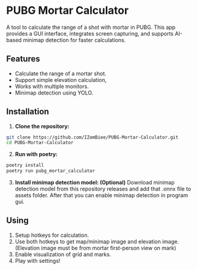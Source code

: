 # PUBG Mortar Calculator

A tool to calculate the range of a shot with mortar in PUBG. This app provides a GUI interface, integrates screen capturing, and supports AI-based minimap detection for faster calculations.

## Features

- Calculate the range of a mortar shot.
- Support simple elevation calculation,
- Works with multiple monitors.
- Minimap detection using YOLO.

## Installation

1. **Clone the repository:**
```bash
git clone https://github.com/IZomBiee/PUBG-Mortar-Calculator.git
cd PUBG-Mortar-Calculator
```

2. **Run with poetry:**
```bash
poetry install
poetry run pubg_mortar_calculator
```

3. **Install minimap detection model: (Optional)**
Download minimap detection model from this repository releases and add that .onnx file to assets folder. After that you can enable minimap detection in program gui.

## Using
1. Setup hotkeys for calculation.
2. Use both hotkeys to get map/minimap image and elevation image. (Elevation image must be from mortar first-person view on mark)
3. Enable visualization of grid and marks.
4. Play with settings!